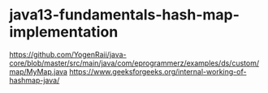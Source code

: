 # java13-fundamentals-hash-map-implementation

https://github.com/YogenRaii/java-core/blob/master/src/main/java/com/eprogrammerz/examples/ds/custom/map/MyMap.java
https://www.geeksforgeeks.org/internal-working-of-hashmap-java/